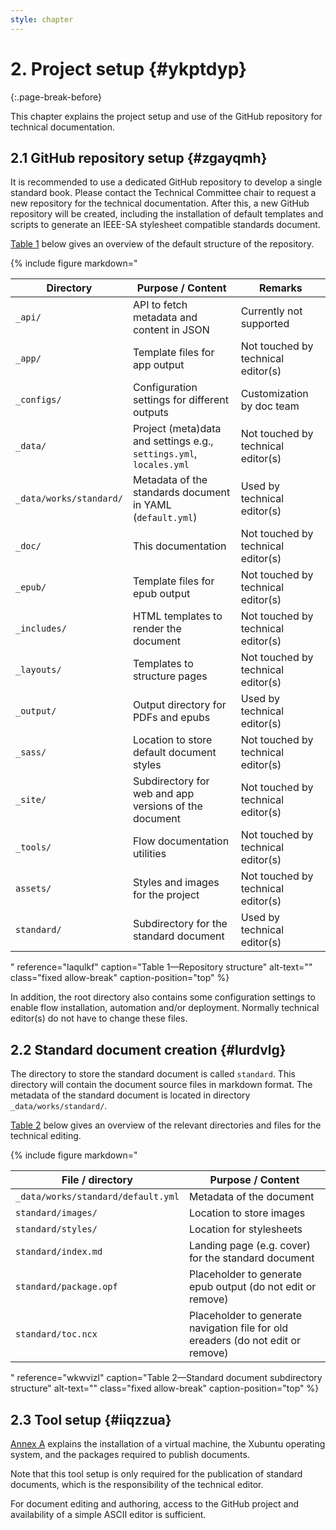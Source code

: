 ```yaml
---
style: chapter
---
```


# 2. Project setup {#ykptdyp}
{:.page-break-before}

This chapter explains the project setup and use of the GitHub repository for technical documentation.

## 2.1 GitHub repository setup {#zgayqmh}

It is recommended to use a dedicated GitHub repository to develop a single standard book. Please contact the Technical Committee chair to request a new repository for the technical documentation. After this, a new GitHub repository will be created, including the installation of default templates and scripts to generate an IEEE-SA stylesheet compatible standards document.

[Table 1](#laqulkf) below gives an overview of the default structure of the repository.

{% include figure
   markdown="

| Directory      | Purpose / Content                            | Remarks                      |
|----------------|----------------------------------------------|------------------------------|
| `_api/`        | API to fetch metadata and content in JSON    | Currently not supported      | 
| `_app/`        | Template files for app output                | Not touched by technical editor(s) |
| `_configs/`    | Configuration settings for different outputs | Customization by doc team |
| `_data/`       | Project (meta)data and settings e.g.,<br>`settings.yml`, `locales.yml` | Not touched by technical editor(s) |
| `_data/works/standard/` | Metadata of the standards document in YAML (`default.yml`) | Used by technical editor(s)  |
| `_doc/`        | This documentation                           | Not touched by technical editor(s) |
| `_epub/`       | Template files for epub output               | Not touched by technical editor(s) |
| `_includes/`   | HTML templates to render the document        | Not touched by technical editor(s) |
| `_layouts/`    | Templates to structure pages                 | Not touched by technical editor(s) |
| `_output/`     | Output directory for PDFs and epubs          | Used by technical editor(s)        |
| `_sass/`       | Location to store default document styles    | Not touched by technical editor(s) |
| `_site/`       | Subdirectory for web and app versions of the document | Not touched by technical editor(s) |
| `_tools/`      | Flow documentation utilities                 | Not touched by technical editor(s) |
| `assets/`      | Styles and images for the project            | Not touched by technical editor(s) |
| `standard/`    | Subdirectory for the standard document        | Used by technical editor(s)        |

"
   reference="laqulkf"
   caption="Table 1&mdash;Repository structure"
   alt-text=""
   class="fixed allow-break"
   caption-position="top"
%}

In addition, the root directory also contains some configuration settings to enable flow installation, automation and/or deployment. Normally technical editor(s) do not have to change these files.

## 2.2 Standard document creation {#lurdvlg}

The directory to store the standard document is called `standard`. This directory will contain the document source files in markdown format. The metadata of the standard document is located in directory `_data/works/standard/`.

[Table 2](#wkwvizl) below gives an overview of the relevant directories and files for the technical editing.

{% include figure
   markdown="

| File / directory                   | Purpose / Content        |
|------------------------------------|--------------------------|
| `_data/works/standard/default.yml` | Metadata of the document |
| `standard/images/`                 | Location to store images |
| `standard/styles/`                 | Location for stylesheets |
| `standard/index.md`                | Landing page (e.g. cover) for the standard document |
| `standard/package.opf`             | Placeholder to generate epub output (do not edit or remove) |
| `standard/toc.ncx`                 | Placeholder to generate navigation file for old ereaders (do not edit or remove) |

"
   reference="wkwvizl"
   caption="Table 2&mdash;Standard document subdirectory structure"
   alt-text=""
   class="fixed allow-break"
   caption-position="top"
%}

## 2.3 Tool setup {#iiqzzua}

[Annex A](a.html) explains the installation of a virtual machine, the Xubuntu operating system, and the packages required to publish documents. 

Note that this tool setup is only required for the publication of standard documents, which is the responsibility of the technical editor. 

For document editing and authoring, access to the GitHub project and availability of a simple ASCII editor is sufficient.
